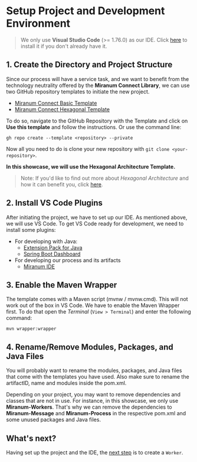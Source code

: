 # Setup Project and Development Environment

> We only use **Visual Studio Code** (>= 1.76.0) as our IDE.
> Click [here](https://code.visualstudio.com/Download) to install it if you don't already have it.

## 1. Create the Directory and Project Structure

Since our process will have a service task,
and we want to benefit from the technology neutrality offered by the **Miranum Connect Library**,
we can use two GitHub repository templates to initiate the new project.

* [Miranum Connect Basic Template](https://github.com/Miragon/miranum-connect-basic-template)
* [Miranum Connect Hexagonal Template](https://github.com/Miragon/miranum-connect-hexagonal-template)

To do so, navigate to the GitHub Repository with the Template and click on **Use this template** and follow the instructions.
Or use the command line:

```shell
gh repo create --template <repository> --private
```

Now all you need to do is clone your new repository with `git clone <your-repository>`.

**In this showcase, we will use the Hexagonal Architecture Template.**
> Note: If you'd like to find out more about *Hexagonal Architecture* and how it can benefit you, click [here](https://www.miranum.io/docs/guides/best-practices/hexagonal-architecture).

## 2. Install VS Code Plugins

After initiating the project, we have to set up our IDE.
As mentioned above, we will use VS Code.
To get VS Code ready for development, we need to install some plugins:

* For developing with Java:
  * [Extension Pack for Java](https://marketplace.visualstudio.com/items?itemName=vscjava.vscode-java-pack)
  * [Spring Boot Dashboard](https://marketplace.visualstudio.com/items?itemName=vscjava.vscode-spring-boot-dashboard)
* For developing our process and its artifacts
  * [Miranum IDE](https://marketplace.visualstudio.com/items?itemName=miragon-gmbh.miranum-ide)

## 3. Enable the Maven Wrapper

The template comes with a Maven script (mvnw / mvnw.cmd).
This will not work out of the box in VS Code.
We have to enable the Maven Wrapper first.
To do that open the *Terminal* (`View > Terminal`) and enter the following command:

```shell
mvn wrapper:wrapper
```

## 4. Rename/Remove Modules, Packages, and Java Files

You will probably want to rename the modules, packages, and Java files that come with the templates you have used.
Also make sure to rename the artifactID, name and modules inside the pom.xml.

Depending on your project, you may want to remove dependencies and classes that are not in use.
For instance, in this showcase, we only use **Miranum-Workers**.
That's why we can remove the dependencies to **Miranum-Message** and **Miranum-Process** in the respective pom.xml and some unused packages and Java files.

## What's next?

Having set up the project and the IDE, the [next step](./create-worker.md) is to create a `Worker`.
